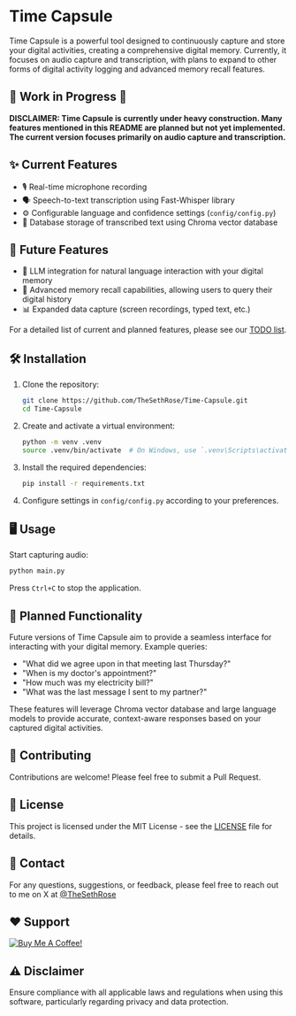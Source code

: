 # Time Capsule

Time Capsule is a powerful tool designed to continuously capture and store your digital activities, creating a comprehensive digital memory. Currently, it focuses on audio capture and transcription, with plans to expand to other forms of digital activity logging and advanced memory recall features.

## 🚧 Work in Progress 🚧

**DISCLAIMER: Time Capsule is currently under heavy construction. Many features mentioned in this README are planned but not yet implemented. The current version focuses primarily on audio capture and transcription.**

## ✨ Current Features

- 🎙️ Real-time microphone recording
- 🗣️ Speech-to-text transcription using Fast-Whisper library
- ⚙️ Configurable language and confidence settings (`config/config.py`)
- 💾 Database storage of transcribed text using Chroma vector database

## 🚀 Future Features

- 🤖 LLM integration for natural language interaction with your digital memory
- 🧠 Advanced memory recall capabilities, allowing users to query their digital history
- 📊 Expanded data capture (screen recordings, typed text, etc.)

For a detailed list of current and planned features, please see our [TODO list](TODO.md).

## 🛠️ Installation

1. Clone the repository:

   ```bash
   git clone https://github.com/TheSethRose/Time-Capsule.git
   cd Time-Capsule
   ```

2. Create and activate a virtual environment:

   ```bash
   python -m venv .venv
   source .venv/bin/activate  # On Windows, use `.venv\Scripts\activate`
   ```

3. Install the required dependencies:

   ```bash
   pip install -r requirements.txt
   ```

4. Configure settings in `config/config.py` according to your preferences.

## 🖥️ Usage

Start capturing audio:

```bash
python main.py
```

Press `Ctrl+C` to stop the application.

## 📝 Planned Functionality

Future versions of Time Capsule aim to provide a seamless interface for interacting with your digital memory. Example queries:

- "What did we agree upon in that meeting last Thursday?"
- "When is my doctor's appointment?"
- "How much was my electricity bill?"
- "What was the last message I sent to my partner?"

These features will leverage Chroma vector database and large language models to provide accurate, context-aware responses based on your captured digital activities.

## 🤝 Contributing

Contributions are welcome! Please feel free to submit a Pull Request.

## 📄 License

This project is licensed under the MIT License - see the [LICENSE](LICENSE) file for details.

## 📧 Contact

For any questions, suggestions, or feedback, please feel free to reach out to me on X at [@TheSethRose](https://www.x.com/TheSethRose)

## ❤️ Support

<a href="https://www.buymeacoffee.com/TheSethRose" target="_blank"><img src="https://img.buymeacoffee.com/button-api/?text=Buy me a coffee!&emoji=&slug=TheSethRose&button_colour=000000&font_colour=ffffff&font_family=Cookie&outline_colour=ffffff&coffee_colour=FFDD00" alt="Buy Me A Coffee!"></a>

## ⚠️ Disclaimer

Ensure compliance with all applicable laws and regulations when using this software, particularly regarding privacy and data protection.
